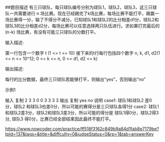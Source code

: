 ##题目描述
有三只球队，每只球队编号分别为球队1，球队2，球队3，这三只球队一共需要进行 n 场比赛。现在已经踢完了k场比赛，每场比赛不能打平，踢赢一场比赛得一分，输了不得分不减分。已知球队1和球队2的比分相差d1分，球队2和球队3的比分相差d2分，每场比赛可以任意选择两只队伍进行。求如果打完最后的 (n-k) 场比赛，有没有可能三只球队的分数打平。  

输入描述:

第一行包含一个数字 t (1 <= t <= 10)
接下来的t行每行包括四个数字 n, k, d1, d2(1 <= n <= 10^12; 0 <= k <= n, 0 <= d1, d2 <= k)

输出描述:

每行的比分数据，最终三只球队若能够打平，则输出“yes”，否则输出“no”

示例1

输入
复制
2
3 3 0 0
3 3 3 3
输出
复制
yes
no
说明
case1: 球队1和球队2 差0分，球队2 和球队3也差0分，所以可能的赛得分是三只球队各得1分
case2: 球队1和球队2差3分，球队2和球队3差3分，所以可能的得分是 球队1得0分，球队2得3分, 球队3 得0分，比赛已经全部结束因此最终不能打平。

https://www.nowcoder.com/practice/ff518f3162c849b9a84d1fab8e7179be?tpId=137&tags=&title=&diffculty=0&judgeStatus=0&rp=1&tab=answerKey